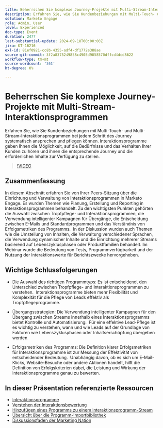 ```yaml
---
title: Beherrschen Sie komplexe Journey-Projekte mit Multi-Stream-Interaktionsprogrammen
description: Erfahren Sie, wie Sie Kundenbeziehungen mit Multi-Touch- und Multi-Stream-Interaktionsprogrammen bei jedem Schritt des Journey systematisch ansprechen und pflegen können. Interaktionsprogramme geben Ihnen die Möglichkeit, auf die Bedürfnisse und das Verhalten Ihrer Kunden zu hören und ihnen die entsprechende Journey und die erforderlichen Inhalte zur Verfügung zu stellen.
solution: Marketo Engage
role: Admin, User
level: Experienced
doc-type: Event
duration: 2477
last-substantial-update: 2024-09-18T00:00:00Z
jira: KT-16216
exl-id: 81ef0921-cc8b-4355-adf4-df1772e388ae
source-git-commit: 3f2a8375249858c4905d9058570dffcd4dcd8622
workflow-type: tm+mt
source-wordcount: '361'
ht-degree: 0%

---
```


# Beherrschen Sie komplexe Journey-Projekte mit Multi-Stream-Interaktionsprogrammen

Erfahren Sie, wie Sie Kundenbeziehungen mit Multi-Touch- und Multi-Stream-Interaktionsprogrammen bei jedem Schritt des Journey systematisch ansprechen und pflegen können. Interaktionsprogramme geben Ihnen die Möglichkeit, auf die Bedürfnisse und das Verhalten Ihrer Kunden zu hören und ihnen die entsprechende Journey und die erforderlichen Inhalte zur Verfügung zu stellen.

>[!VIDEO](https://video.tv.adobe.com/v/3434490/?learn=on)

## Zusammenfassung 

In diesem Abschnitt erfahren Sie von Ihrer Peers-Sitzung über die Einrichtung und Verwaltung von Interaktionsprogrammen in Marketo Engage. Es wurden Themen wie Planung, Erstellung und Reporting in Interaktionsprogrammen behandelt. Zu den wichtigsten Punkten gehörten die Auswahl zwischen Tropfpflege- und Interaktionsprogrammen, die Verwendung intelligenter Kampagnen für Übergänge, die Entscheidung zwischen E-Mails und Standardprogrammen und das Verständnis von Erfolgsmetriken des Programms. &#x200B; In der Diskussion wurden auch Themen wie die Umstellung von Inhalten, die Verwaltung verschiedener Sprachen, die Verwendung dynamischer Inhalte und die Einrichtung mehrerer Streams basierend auf Lebenszyklusphasen oder Produktfamilien behandelt. Im Webinar wurde die Bedeutung von Tests, Programmverfügbarkeit und der Nutzung der Interaktionswerte für Berichtszwecke hervorgehoben. &#x200B;

## Wichtige Schlussfolgerungen

* Die Auswahl des richtigen Programmtyps: Es ist entscheidend, den Unterschied zwischen Tropfpflege- und Interaktionsprogrammen zu verstehen. &#x200B; Interaktionsprogramme bieten mehr Flexibilität und Komplexität für die Pflege von Leads effektiv als Tropfpflegeprogramme. &#x200B;

* Übergangsstrategien: Die Verwendung intelligenter Kampagnen für den Übergang zwischen Streams innerhalb eines Interaktionsprogramms bietet Kontrolle und Automatisierung. &#x200B; Für eine effektive Lead-Pflege ist es wichtig zu verstehen, wann und wie Leads auf der Grundlage von Faktoren wie Lebenszyklusphasen oder Inhaltserschöpfung übergeben werden.

* Erfolgsmetriken des Programms: Die Definition klarer Erfolgsmetriken für Interaktionsprogramme ist zur Messung der Effektivität von entscheidender Bedeutung. &#x200B; Unabhängig davon, ob es sich um E-Mail-Klicks, Website-Besuche oder andere Aktionen handelt, hilft die Definition von Erfolgskriterien dabei, die Leistung und Wirkung der Interaktionsprogramme genau zu bewerten. &#x200B;

## In dieser Präsentation referenzierte Ressourcen

* [Interaktionsprogramme](https://experienceleague.adobe.com/en/docs/marketo/using/product-docs/email-marketing/drip-nurturing/creating-an-engagement-program/understanding-engagement-programs)
* [Verstehen der Interaktionsbewertung](https://experienceleague.adobe.com/en/docs/marketo/using/product-docs/email-marketing/drip-nurturing/reports-and-notifications/understanding-the-engagement-score)
* [Hinzufügen eines Programms zu einem Interaktionsprogramm-Stream](https://experienceleague.adobe.com/en/docs/marketo/using/product-docs/email-marketing/drip-nurturing/creating-an-engagement-program/adding-a-program-to-an-engagement-program-stream)
* [Übersicht über die Programm-Importbibliothek](https://experienceleague.adobe.com/en/docs/marketo/using/product-docs/core-marketo-concepts/programs/program-library/program-import-library-overview)
* [Diskussionsfaden der Marketing Nation](https://nation.marketo.com/t5/product-discussions/sept-17-webinar-learn-from-your-peers-master-complex-customer/td-p/352582)
